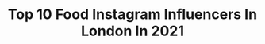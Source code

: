 ---
title: Top 10 Food Instagram Influencers In London In 2021
description: >-
  Find top food Instagram influencers in London in 2021. Most popular hashtags: #london #londonfood #londonfoodie #foodporn.
platform: Instagram
hits: 504
text_top: Analyze the top-rated Instagram accounts on inBeat.
text_bottom: inBeat has 504 Instagram influencers like this in London, United Kingdom for you to collaborate.
profiles:
  - username: "thinkingfood247"
    fullname: >-
      LONDON FOOD 24/7
    bio: >-
      🍴:Food 🇬🇧:London 👨🏽‍🍳:Cooking 🌍:Travel ✈️:Costa Del Sofa 📸:#thinkingfood247 👉🏻🍕🍔🍜🍣🍦🍳👈🏻 📧 thinkingfood247@gmail.com
    location: "United Kingdom"
    followers: 32909
    engagement: 121
    commentsToLikes: 0.147507
    id: ck9wd1szcdoji0j78cqim77ws
    verified: false
    hashtags: "#foodporn, #homemade, #thinkingfood247, #gifted"
  - username: "afternoonteadiaries"
    fullname: >-
      Afternoon Tea Diaries London
    bio: >-
      Afternoon Tea, Food & London Blogger Tea, Cake, Luxury Hotels & More #afternoonteadiaries ☕️🍰🥂♥️✨ All Content©️M Patel DM / Email: Reviews / Collabs
    location: "United Kingdom"
    followers: 5489
    engagement: 958
    commentsToLikes: 0.133179
    id: ck0vwgl78tm7k0i19meko365u
    verified: false
    hashtags: "#christmasafternoontea, #tealover, #teafortwo, #thisislondon"
  - username: "you_had_me_at_pizzax"
    fullname: >-
      ABBIE | LONDON FOOD BLOGGER 🍕
    bio: >-
      🦋 @abbie_clark 📍 South London | Surrey 💌 DM/Email for Collabs 📧 youhadmeatpizza@hotmail.com 🍕 Pizza & Brunch OBSESSED
    location: "United Kingdom"
    followers: 4522
    engagement: 1573
    commentsToLikes: 0.154912
    id: ckap51b889qoe0i78btzgjr7p
    verified: false
    hashtags: "#londonrestaurants, #homecooking, #cocktails, #explore"
  - username: "halalfoodbros"
    fullname: >-
      HalalFoodBros - S & T
    bio: >-
      Reviews so detailed you can almost taste it 😋 DM for promotions or review of your offerings DM for collaborations/giveaways
    location: "United Kingdom"
    followers: 6719
    engagement: 961
    commentsToLikes: 0.023706
    id: ck6ueyecntri00j715ufwuadt
    verified: false
    hashtags: "#nutella, #halal, #rice, #milkcake"
  - username: "cha_squared"
    fullname: >-
      #TheChaLife ▪︎ Wine Consultant
    bio: >-
      #Sommelier & Experience Producer @wineenthusiast #40Under40 🍷 Wine + ✈Travel 📍NYC | US & Lisbon ChaMcCoy.com Creator of #TheCommunion
    location: "United Kingdom"
    followers: 5470
    engagement: 546
    commentsToLikes: 0.088964
    id: ck15r84ld6mdz0i19wisezdtl
    verified: false
    hashtags: "#vino, #events, #wineno, #blacksomm"
  - username: "davidealbertichef"
    fullname: >-
      Davide Alberti
    bio: >-
      Sous chef @mortimerhouse @mortimerhousekitchen London, United Kingdom 🇬🇧 Chef 🇮🇹 Born in Brescia/Italy/1989
    location: "United Kingdom"
    followers: 7178
    engagement: 744
    commentsToLikes: 0.014174
    id: ck5hkypicj9ji0i11onckzu94
    verified: false
    hashtags: "#chefmode, #foodlovers, #chefmodel, #quarantinelife"
  - username: "kyoxkai"
    fullname: >-
      Kyo & Kai
    bio: >-
      👩‍❤️‍👨 🇲🇾 x 🇫🇷 🇬🇧 #London based couple 📸 Travel & Lifestyle 📧 kyoxkai@gmail.com
    location: "United Kingdom"
    followers: 49950
    engagement: 220
    commentsToLikes: 0.010623
    id: ck0vyp25253bv0i19cr8fqg68
    verified: false
    hashtags: "#london, #londonforyou, #vacationgoals, #londontown"
  - username: "thefoodspotss"
    fullname: >-
      London Foodie | Recipe creator
    bio: >-
      💃🏾Anas Proverbs 3:7 All recipes are in the link👇🏾👇🏾 📬Contact through DM or email 📧 thefoodspots@outlook.com
    location: "United Kingdom"
    followers: 6082
    engagement: 900
    commentsToLikes: 0.154204
    id: ck0w3oflfug010i19lhuzq0wn
    verified: false
    hashtags: "#makeitdelicious, #thefeedfeed, #londonfoodies, #brownies"
  - username: "ursulaunfiltered"
    fullname: >-
      Ursula
    bio: >-
      Filter the photos, not the thoughts 👩🏻‍💻 Work in food marketing 🥑 Sharing what I eat, drink and cook from my Clapham kitchen 🥂
    location: "United Kingdom"
    followers: 2288
    engagement: 1235
    commentsToLikes: 0.078959
    id: ckaozknvvmant0i7892i1jnae
    verified: false
    hashtags: "#thatfoodblog, #shareyourtable, #londonfoodie, #reel"
  - username: "fatgirlsfoodguide"
    fullname: >-
      Fab Foodie based in London
    bio: >-
      London Cocktail Month 🍸 Oct 1st - 31st Click the link above to get £6 cocktails in London’s hottest bars 🔥
    location: "United Kingdom"
    followers: 17194
    engagement: 211
    commentsToLikes: 0.218932
    id: ck0tx2nufhniw0i1927wg5b7a
    verified: false
    hashtags: "#italian, #lockdownlife, #londonbrunch, #cookingathome"
---